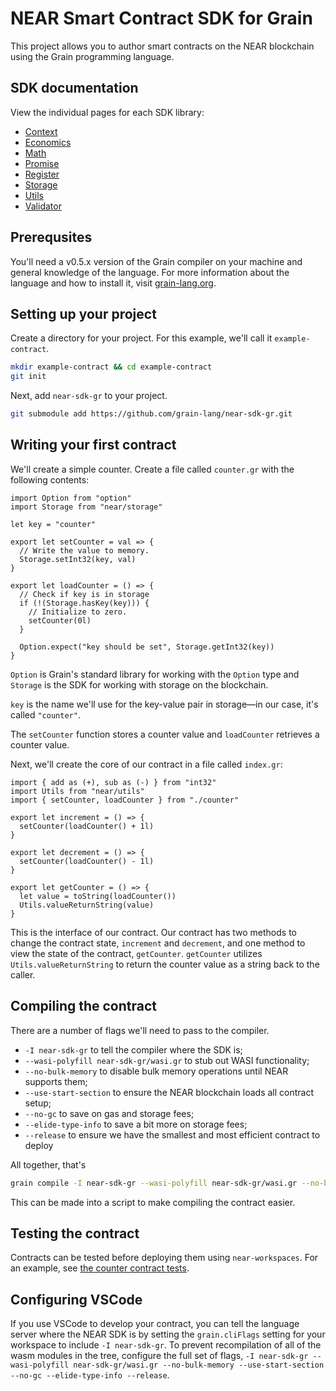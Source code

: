 # NEAR Smart Contract SDK for Grain

This project allows you to author smart contracts on the NEAR blockchain using the Grain programming language.

## SDK documentation

View the individual pages for each SDK library:

- [Context](./near/context)
- [Economics](./near/economics)
- [Math](./near/math)
- [Promise](./near/promise)
- [Register](./near/register)
- [Storage](./near/storage)
- [Utils](./near/utils)
- [Validator](./near/validator)

## Prerequsites

You'll need a v0.5.x version of the Grain compiler on your machine and general knowledge of the language. For more information about the language and how to install it, visit [grain-lang.org](https://grain-lang.org).

## Setting up your project

Create a directory for your project. For this example, we'll call it `example-contract`.

```sh
mkdir example-contract && cd example-contract
git init
```

Next, add `near-sdk-gr` to your project.

```sh
git submodule add https://github.com/grain-lang/near-sdk-gr.git
```

## Writing your first contract

We'll create a simple counter. Create a file called `counter.gr` with the following contents:

```grain
import Option from "option"
import Storage from "near/storage"

let key = "counter"

export let setCounter = val => {
  // Write the value to memory.
  Storage.setInt32(key, val)
}

export let loadCounter = () => {
  // Check if key is in storage
  if (!(Storage.hasKey(key))) {
    // Initialize to zero.
    setCounter(0l)
  }

  Option.expect("key should be set", Storage.getInt32(key))
}
```

`Option` is Grain's standard library for working with the `Option` type and `Storage` is the SDK for working with storage on the blockchain.

`key` is the name we'll use for the key-value pair in storage—in our case, it's called `"counter"`.

The `setCounter` function stores a counter value and `loadCounter` retrieves a counter value.

Next, we'll create the core of our contract in a file called `index.gr`:

```grain
import { add as (+), sub as (-) } from "int32"
import Utils from "near/utils"
import { setCounter, loadCounter } from "./counter"

export let increment = () => {
  setCounter(loadCounter() + 1l)
}

export let decrement = () => {
  setCounter(loadCounter() - 1l)
}

export let getCounter = () => {
  let value = toString(loadCounter())
  Utils.valueReturnString(value)
}
```

This is the interface of our contract. Our contract has two methods to change the contract state, `increment` and `decrement`, and one method to view the state of the contract, `getCounter`.
`getCounter` utilizes `Utils.valueReturnString` to return the counter value as a string back to the caller.

## Compiling the contract

There are a number of flags we'll need to pass to the compiler.

- `-I near-sdk-gr` to tell the compiler where the SDK is;
- `--wasi-polyfill near-sdk-gr/wasi.gr` to stub out WASI functionality;
- `--no-bulk-memory` to disable bulk memory operations until NEAR supports them;
- `--use-start-section` to ensure the NEAR blockchain loads all contract setup;
- `--no-gc` to save on gas and storage fees;
- `--elide-type-info` to save a bit more on storage fees;
- `--release` to ensure we have the smallest and most efficient contract to deploy

All together, that's

```sh
grain compile -I near-sdk-gr --wasi-polyfill near-sdk-gr/wasi.gr --no-bulk-memory --use-start-section --no-gc --elide-type-info --release index.gr
```

This can be made into a script to make compiling the contract easier.

## Testing the contract

Contracts can be tested before deploying them using `near-workspaces`. For an example, see [the counter contract tests](https://github.com/grain-lang/near-sdk-gr/blob/4eaeeb90a91e700a7a64fd83cad97946e19d99d3/test-suite/example-contracts/counter/tests/counter.test.js).

## Configuring VSCode

If you use VSCode to develop your contract, you can tell the language server where the NEAR SDK is by setting the `grain.cliFlags` setting for your workspace to include `-I near-sdk-gr`. To prevent recompilation of all of the wasm modules in the tree, configure the full set of flags, `-I near-sdk-gr --wasi-polyfill near-sdk-gr/wasi.gr --no-bulk-memory --use-start-section --no-gc --elide-type-info --release`.
